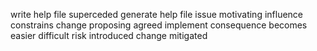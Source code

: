 write help file superceded generate help file issue motivating influence constrains change proposing agreed implement consequence becomes easier difficult risk introduced change mitigated